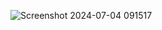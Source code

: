 ![Screenshot 2024-07-04 091517](https://github.com/swe-eco-product-store/swe-server-eco-product/assets/143454238/0d6baf89-d384-4d20-abe4-9add5dd0929a)
